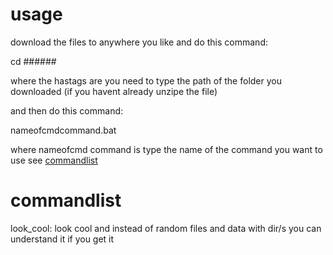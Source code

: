 # usage
download the files to anywhere you like and do this command:

cd ######

where the hastags are you need to type the path of the folder you downloaded
(if you havent already unzipe the file)

and then do this command:

nameofcmdcommand.bat

where nameofcmd command is type the name of the command you want to use see [commandlist](https://github.com/a-pi-guy-community/cmd-commands/blob/main/README.md#commandlist)



# commandlist
look_cool: look cool and instead of random files and data with dir/s you can understand it if you get it

